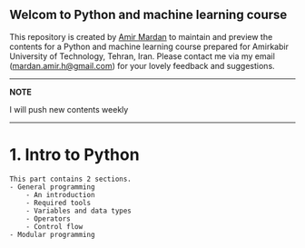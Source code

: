 ## Welcom to Python and machine learning course

This repository is created by [Amir Mardan](https://amirmardan.github.io/) to maintain and preview the contents for a Python and machine learning course prepared for Amirkabir University of Technology, Tehran, Iran. Please contact me via my email (mardan.amir.h@gmail.com) for your lovely feedback and suggestions.

---
**NOTE**

I will push new contents weekly

---

# 1. Intro to Python
    This part contains 2 sections. 
    - General programming
        - An introduction
        - Required tools
        - Variables and data types
        - Operators
        - Control flow
    - Modular programming
    
    
<!-- Whenever you commit to this repository, GitHub Pages will run [Jekyll](https://jekyllrb.com/) to rebuild the pages in your site, from the content in your Markdown files.

### Markdown

Markdown is a lightweight and easy-to-use syntax for styling your writing. It includes conventions for

```markdown
Syntax highlighted code block

# Header 1
## Header 2
### Header 3

- Bulleted
- List

1. Numbered
2. List

**Bold** and _Italic_ and `Code` text

[Link](url) and ![Image](src)
```

For more details see [Basic writing and formatting syntax](https://docs.github.com/en/github/writing-on-github/getting-started-with-writing-and-formatting-on-github/basic-writing-and-formatting-syntax).

### Jekyll Themes

Your Pages site will use the layout and styles from the Jekyll theme you have selected in your [repository settings](https://github.com/AmirMardan/ml_course/settings/pages). The name of this theme is saved in the Jekyll `_config.yml` configuration file.

### Support or Contact

Having trouble with Pages? Check out our [documentation](https://docs.github.com/categories/github-pages-basics/) or [contact support](https://support.github.com/contact) and we’ll help you sort it out.
 -->
